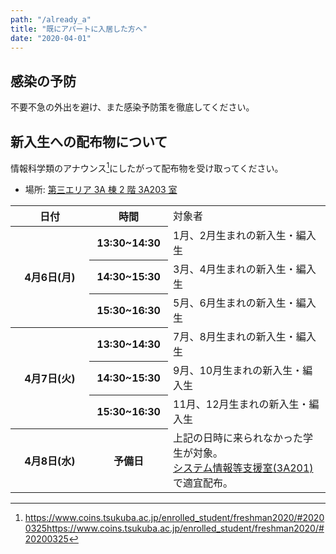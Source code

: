 ```yaml
---
path: "/already_a"
title: "既にアパートに入居した方へ"
date: "2020-04-01"
---
```


## 感染の予防

不要不急の外出を避け、また感染予防策を徹底してください。

## 新入生への配布物について

情報科学類のアナウンス[^1]にしたがって配布物を受け取ってください。

- 場所: [第三エリア 3A 棟 2 階 3A203 室](http://www.human.tsukuba.ac.jp/shien/map/detail/area3/3a/index2.html)

<table>
<tbody>
<tr><th class="top" width="25%">日付</th><th class="top" width="25%">時間</th><td>対象者</td></tr>
<tr><th rowspan="3">4月6日(月)</th><th>13:30~14:30</th><td>1月、2月生まれの新入生・編入生</td></tr>
<tr><th>14:30~15:30</th><td>3月、4月生まれの新入生・編入生</td></tr>
<tr><th>15:30~16:30</th><td>5月、6月生まれの新入生・編入生</td></tr>
<tr><th rowspan="3">4月7日(火)</th><th>13:30~14:30</th><td>7月、8月生まれの新入生・編入生</td></tr>
<tr><th>14:30~15:30</th><td>9月、10月生まれの新入生・編入生</td></tr>
<tr><th>15:30~16:30</th><td>11月、12月生まれの新入生・編入生</td></tr>
<tr><th rowspan="1">4月8日(水)</th><th>予備日</th><td>上記の日時に来られなかった学生が対象。<br><a href="http://www.human.tsukuba.ac.jp/shien/map/detail/area3/3a/index2.html" target="_blank" class="icoBlank">システム情報等支援室(3A201)</a>で適宜配布。</td></tr>
</tbody>
</table>

[^1]: https://www.coins.tsukuba.ac.jp/enrolled_student/freshman2020/#20200325https://www.coins.tsukuba.ac.jp/enrolled_student/freshman2020/#20200325
